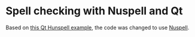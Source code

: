 # Spell checking with Nuspell and Qt
Based on [this Qt Hunspell example](https://github.com/martonmiklos/SpellChecker), the code was changed to use [Nuspell](https://nuspell.github.io/).
